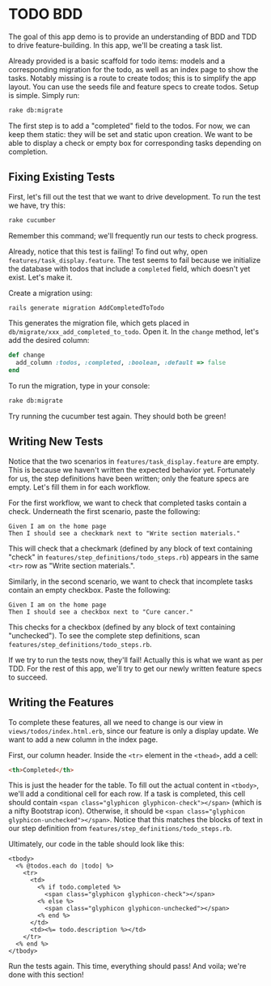# TODO BDD
The goal of this app demo is to provide an understanding of BDD and TDD to drive feature-building. In this app, we'll be creating a task list.

Already provided is a basic scaffold for todo items: models and a corresponding migration for the todo, as well as an index page to show the tasks. Notably missing is a route to create todos; this is to simplify the app layout. You can use the seeds file and feature specs to create todos.
Setup is simple. Simply run:
```bash
rake db:migrate
```

The first step is to add a "completed" field to the todos. For now, we can keep them static: they will be set and static upon creation. We want to be able to display a check or empty box for corresponding tasks depending on completion.

## Fixing Existing Tests
First, let's fill out the test that we want to drive development. To run the test we have, try this:
```bash
rake cucumber
```
Remember this command; we'll frequently run our tests to check progress.

Already, notice that this test is failing! To find out why, open `features/task_display.feature`. The test seems to fail because we initialize the database with todos that include a `completed` field, which doesn't yet exist. Let's make it.

Create a migration using:
```bash
rails generate migration AddCompletedToTodo
```

This generates the migration file, which gets placed in `db/migrate/xxx_add_completed_to_todo`. Open it.
In the `change` method, let's add the desired column:
```ruby
def change
  add_column :todos, :completed, :boolean, :default => false
end
```

To run the migration, type in your console:
```bash
rake db:migrate
```

Try running the cucumber test again. They should both be green!

## Writing New Tests
Notice that the two scenarios in `features/task_display.feature` are empty. This is because we haven't written the expected behavior yet. Fortunately for us, the step definitions have been written; only the feature specs are empty. Let's fill them in for each workflow.

For the first workflow, we want to check that completed tasks contain a check. Underneath the first scenario, paste the following:
```
Given I am on the home page
Then I should see a checkmark next to "Write section materials."
```
This will check that a checkmark (defined by any block of text containing "check" in `features/step_definitions/todo_steps.rb`) appears in the same `<tr>` row as "Write section materials.".

Similarly, in the second scenario, we want to check that incomplete tasks contain an empty checkbox. Paste the following:
```
Given I am on the home page
Then I should see a checkbox next to "Cure cancer."
```
This checks for a checkbox (defined by any block of text containing "unchecked"). To see the complete step definitions, scan `features/step_definitions/todo_steps.rb`.

If we try to run the tests now, they'll fail! Actually this is what we want as per TDD. For the rest of this app, we'll try to get our newly written feature specs to succeed.

## Writing the Features
To complete these features, all we need to change is our view in `views/todos/index.html.erb`, since our feature is only a display update. We want to add a new column in the index page.

First, our column header. Inside the `<tr>` element in the `<thead>`, add a cell:
```html
<th>Completed</th>
```

This is just the header for the table. To fill out the actual content in `<tbody>`, we'll add a conditional cell for each row. If a task is completed, this cell should contain `<span class="glyphicon glyphicon-check"></span>` (which is a nifty Bootstrap icon). Otherwise, it should be `<span class="glyphicon glyphicon-unchecked"></span>`. Notice that this matches the blocks of text in our step definition from `features/step_definitions/todo_steps.rb`.

Ultimately, our code in the table should look like this:
```erb
<tbody>
  <% @todos.each do |todo| %>
    <tr>
      <td>
        <% if todo.completed %>
          <span class="glyphicon glyphicon-check"></span>
        <% else %>
          <span class="glyphicon glyphicon-unchecked"></span>
        <% end %>
      </td>
      <td><%= todo.description %></td>
    </tr>
  <% end %>
</tbody>
```

Run the tests again. This time, everything should pass! And voila; we're done with this section!
